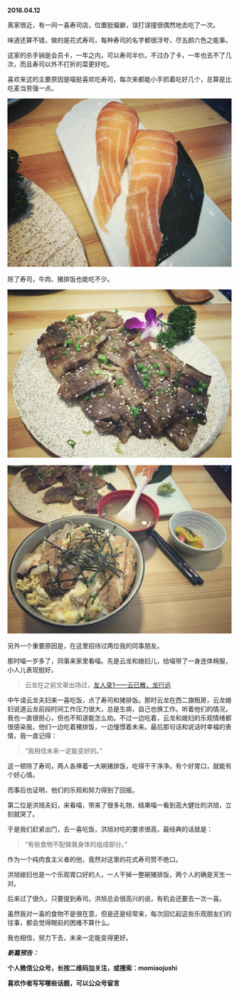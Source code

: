 
          
            
**2016.04.12**

离家很近，有一间一喜寿司店，位置挺偏僻，误打误撞很偶然地去吃了一次。

味道还算不错，做的是花式寿司，每种寿司的名字都很浮夸，尽五颜六色之能事。

这家的杀手锏是会员卡，一年之内，可以寿司半价。不过办了卡，一年也去不了几次，而且寿司以外不打折的菜更好吃。

喜欢来这的主要原因是喵挺喜欢吃寿司，每次来都能小手抓着吃好几个，总算是比吃麦当劳强一点。



![](img/51001-fcaca9198be3abbe.jpg)




除了寿司，牛肉、猪排饭也能吃不少。



![](img/51001-00bee03409e156f0.jpg)






![](img/51001-5ad20dbc5ed04e24.jpg)




另外一个重要原因是，在这里招待过两位我的同事朋友。

那时喵一岁多了，同事来家里看喵。先是云龙和媳妇儿，给喵带了一身连体棉服，小人儿表现挺好。
>云龙在之前文章出场过，[友人录1——云已散，龙行远](https://link.jianshu.com?t=http://mp.weixin.qq.com/s?__biz=MzA4NzEzMjMzNw==&amp;mid=200028097&amp;idx=1&amp;sn=b74e0926db8338c2fe430583cb332565#rd)



中午请云龙夫妇来一喜吃饭，点了寿司和猪排饭。那时云龙在西二旗租房，云龙媳妇说道云龙前段时间工作压力很大，总是生病，自己也换工作。听着他们的情况，我也一直很担心，但也不知道能怎么劝。不过一边吃着，云龙和媳妇的乐观情绪都很感染我，他们一边吃着猪排饭，一边憧憬着未来。最后那句话和说话时幸福的表情，我一直记得：
>“我相信未来一定能变好的。”



这一顿除了寿司，两人各捧着一大碗猪排饭，吃得干干净净。有个好胃口，就能有个好心情。

而事后也证明，他们的乐观和努力得到了回报。

第二位是洪旭夫妇，来看喵，带来了很多礼物，结果喵一看到高大健壮的洪旭，立刻就哭了。

于是我们赶紧出门，去一喜吃饭，洪旭对吃的要求很高，最经典的话就是：
>“有些食物不配做我身体的组成部分。”



作为一个纯肉食主义者的他，竟然对这里的花式寿司赞不绝口。

洪旭媳妇也是一个乐观胃口好的人，一人干掉一整碗猪排饭，两个人的确是天生一对。

后来过了很久，只要提到寿司，洪旭总会很高兴的说，有机会还要去一次一喜。

虽然我对一喜的食物不是很在意，但是还是经常来，每次回忆起这些乐观朋友们的往事，都会觉得眼前的困难不算什么。

我也相信，努力下去，未来一定能变得更好。


***新篇预告：***


**个人微信公众号，长按二维码加关注，或搜索：momiaojushi**

**喜欢作者写写哪些话题，可以公众号留言**




          
        